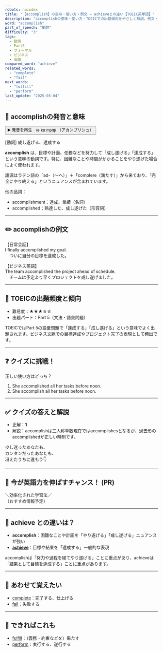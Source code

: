 ```yaml
---
robots: noindex
title: "【accomplish】の意味・使い方・例文 ― achieveとの違い【TOEIC英単語】"
description: "accomplishの意味・使い方・TOEICでの出題傾向をやさしく解説。例文・クイズ付きでachieveとの違いもわかりやすく学べます。"
word: "accomplish"
part_of_speech: "動詞"
difficulty: "3"
tags:
  - 動詞
  - Part5
  - フォーマル
  - ビジネス
  - 会議
compared_word: "achieve"
related_words:
  - "complete"
  - "fail"
next_words:
  - "fulfill"
  - "perform"
last_update: "2025-05-04"
---
```


## 🔰 accomplishの発音と意味

<button class="play-audio" onclick="playTTS('accomplish')">
  <span class="play-audio-main">
    ▶️ 発音を再生　/əˈkɑːmplɪʃ/
  </span>
  <span class="play-audio-sub">
    （アカンプリシュ）
  </span>
</button>

[動詞] 成し遂げる、達成する

**accomplish** は、目標や計画、任務などを努力して「成し遂げる」「達成する」という意味の動詞です。特に、困難なことや時間がかかることをやり遂げた場合によく使われます。

語源はラテン語の「ad-（～へ）」＋「complere（満たす）」から来ており、「完全にやり終える」というニュアンスが含まれています。

他の品詞：  
- accomplishment：達成、業績（名詞）
- accomplished：熟達した、成し遂げた（形容詞）

---

## ✏️ accomplishの例文

【日常会話】  
I finally accomplished my goal.  
　ついに自分の目標を達成した。

【ビジネス英語】  
The team accomplished the project ahead of schedule.  
　チームは予定より早くプロジェクトを成し遂げました。

---

## 🎯 TOEICの出題頻度と傾向

- 難易度：★★★☆☆
- 出題パート：Part 5（文法・語彙問題）

TOEICではPart 5の語彙問題で「達成する」「成し遂げる」という意味でよく出題されます。ビジネス文脈での目標達成やプロジェクト完了の表現として頻出です。

---

## ❓ クイズに挑戦！

正しい使い方はどっち？

1. She accomplished all her tasks before noon.  
2. She accomplish all her tasks before noon.

---

## ✅ クイズの答えと解説

- 正解：**1**
- 解説：accomplishは三人称単数現在ではaccomplishesとなるが、過去形のaccomplishedが正しい時制です。

少し迷ったあなたも、  
カンタンだったあなたも、  
冴えたうちに進もう👇️

---

## 🚀 今が英語力を伸ばすチャンス！ (PR)

<div class="info-center">
＼効率化された学習法／<br>  
（おすすめ情報予定）
</div>

---

## 🤔  achieve との違いは？

- **accomplish**：困難なことや計画を「やり遂げる」「成し遂げる」ニュアンスが強い
- **[achieve](/word/achieve)**：目標や結果を「達成する」一般的な表現

accomplishは「努力や過程を経てやり遂げる」ことに重点があり、achieveは「結果として目標を達成する」ことに重点があります。

---

## 🧩 あわせて覚えたい

- [complete](/word/complete)：完了する、仕上げる
- [fail](/word/fail)：失敗する

---

## 📖 できればこれも

- [fulfill](/word/fulfill)：（義務・約束などを）果たす
- [perform](/word/perform)：実行する、遂行する

<!-- cvid: aid48_bid40 -->
